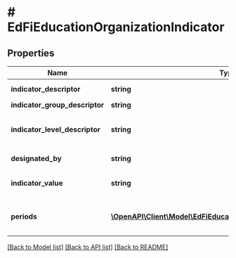 # # EdFiEducationOrganizationIndicator

## Properties

Name | Type | Description | Notes
------------ | ------------- | ------------- | -------------
**indicator_descriptor** | **string** | The name or code for the indicator or metric. |
**indicator_group_descriptor** | **string** | The name for a group of indicators. | [optional]
**indicator_level_descriptor** | **string** | The value of the indicator or metric, as a value from a controlled vocabulary. The semantics of an empty value is \&quot;not submitted.\&quot; | [optional]
**designated_by** | **string** | The person, organization, or department that defined the metric. | [optional]
**indicator_value** | **string** | The value of the indicator or metric. The semantics of an empty value is \&quot;not submitted.\&quot; | [optional]
**periods** | [**\OpenAPI\Client\Model\EdFiEducationOrganizationIndicatorPeriod[]**](EdFiEducationOrganizationIndicatorPeriod.md) | An unordered collection of educationOrganizationIndicatorPeriods. The time period or as-of date for the indicator. | [optional]

[[Back to Model list]](../../README.md#models) [[Back to API list]](../../README.md#endpoints) [[Back to README]](../../README.md)
